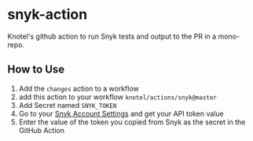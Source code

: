 # snyk-action
Knotel's github action to run Snyk tests and output to the PR in a mono-repo.

## How to Use

1. Add the `changes` action to a workflow
2. add this action to your workflow `knotel/actions/snyk@master`
3. Add Secret named `SNYK_TOKEN`
4. Go to your [Snyk Account Settings](https://app.snyk.io/account) and get your API token value
5. Enter the value of the token you copied from Snyk as the secret in the GitHub Action
